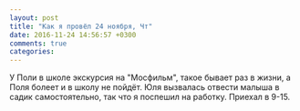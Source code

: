 ```yaml
---
layout: post
title: "Как я провёл 24 ноября, Чт"
date: 2016-11-24 14:56:57 +0300
comments: true
categories: 
---
```

У Поли в школе экскурсия на "Мосфильм", такое бывает раз в жизни, а Поля болеет и в школу не пойдёт. Юля вызвалась отвести малыша в садик самостоятельно, так что я поспешил на работку. Приехал в 9-15.
